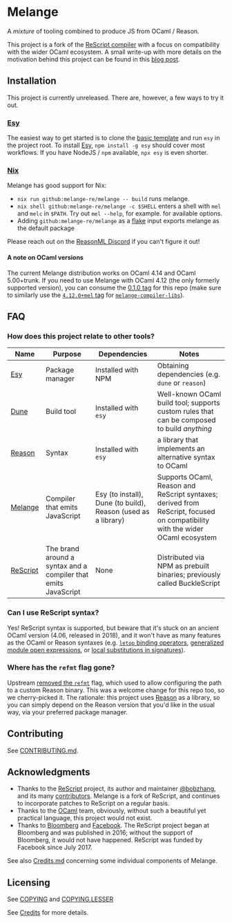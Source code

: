 # Melange

A _mixture_ of tooling combined to produce JS from OCaml / Reason.

This project is a fork of the
[ReScript compiler](https://github.com/rescript-lang/rescript-compiler/) with
a focus on compatibility with the wider OCaml ecosystem. A small write-up with
more details on the motivation behind this project can be found in this
[blog post](https://anmonteiro.com/2021/03/on-ocaml-and-the-js-platform/).

## Installation

This project is currently unreleased. There are, however, a few ways to try it
out.

### [Esy](https://esy.sh)

The easiest way to get started is to
clone the [basic template](https://github.com/melange-re/melange-basic-template)
and run `esy` in the project root. To install [Esy](https://esy.sh), `npm
install -g esy` should cover most workflows. If you have NodeJS / `npm`
available, `npx esy` is even shorter.

### [Nix](https://nixos.org/learn.html)

Melange has good support for Nix:

- `nix run github:melange-re/melange -- build` runs melange.
- `nix shell github:melange-re/melange -c $SHELL` enters a shell with `mel` and
  `melc` in `$PATH`. Try out `mel --help`, for example.
  for available options.
- Adding `github:melange-re/melange` as a
  [flake](https://nixos.wiki/wiki/Flakes) input exports melange as the default
  package

Please reach out on the [ReasonML Discord](https://discord.gg/reasonml) if you
can't figure it out!

#### A note on OCaml versions

The current Melange distribution works on OCaml 4.14 and OCaml 5.00+trunk. If
you need to use Melange with OCaml 4.12 (the only formerly supported version),
you can consume the [0.1.0 tag](https://github.com/melange-re/melange/releases/tag/0.1.0)
for this repo (make sure to similarly use the [`4.12.0+mel` tag](https://github.com/melange-re/melange-compiler-libs/releases/tag/4.12.0%2Bmel)
for [`melange-compiler-libs`](https://github.com/melange-re/melange-compiler-libs)).

## FAQ

### How does this project relate to other tools?

| Name                                   | Purpose                                                        | Dependencies                                                  | Notes                                                                                                                        |
| -------------------------------------- | -------------------------------------------------------------- | ------------------------------------------------------------- | ---------------------------------------------------------------------------------------------------------------------------- |
| [Esy](https://esy.sh)                  | Package manager                                                | Installed with NPM                                            | Obtaining dependencies (e.g. `dune` or `reason`)                                                                             |
| [Dune](https://dune.build/)            | Build tool                                                     | Installed with `esy`                                          | Well-known OCaml build tool; supports custom rules that can be composed to build _anything_                                  |
| [Reason](https://reasonml.github.io/)  | Syntax                                                         | Installed with `esy`                                          | a library that implements an alternative syntax to OCaml                                                                     |
| [Melange](https://melange.re)          | Compiler that emits JavaScript                                 | Esy (to install), Dune (to build), Reason (used as a library) | Supports OCaml, Reason and ReScript syntaxes; derived from ReScript, focused on compatibility with the wider OCaml ecosystem |
| [ReScript](https://rescript-lang.org/) | The brand around a syntax and a compiler that emits JavaScript | None                                                          | Distributed via NPM as prebuilt binaries; previously called BuckleScript                                                     |

### Can I use ReScript syntax?

Yes! ReScript syntax is supported, but beware that it's stuck on an ancient
OCaml version (4.06, released in 2018), and it won't have as many features as
the OCaml or Reason syntaxes
(e.g. [`letop` binding operators](https://github.com/ocaml/ocaml/pull/1947),
[generalized module open expressions](https://github.com/ocaml/ocaml/pull/2147),
or [local substitutions in signatures](https://github.com/ocaml/ocaml/pull/2122)).

### Where has the `refmt` flag gone?

Upstream [removed the `refmt`](https://github.com/rescript-lang/rescript-compiler/pull/4998/commits/be9b1add647859d595dc2e2cbd5552ca246d1df9)
flag, which used to allow configuring the path to a custom Reason binary. This
was a welcome change for this repo too, so we cherry-picked it. The rationale:
this project uses [Reason](https://github.com/reasonml/reason) as a library,
so you can simply depend on the Reason version that you'd like in the usual way,
via your preferred package manager.

## Contributing

See [CONTRIBUTING.md](CONTRIBUTING.md).

## Acknowledgments

* Thanks to the [ReScript](https://github.com/rescript-lang/rescript-compiler)
  project, its author and maintainer [@bobzhang](https://github.com/bobzhang),
  and its many
  [contributors](https://github.com/rescript-lang/rescript-compiler/graphs/contributors).
  Melange is a fork of ReScript, and continues to incorporate patches to
  ReScript on a regular basis.
* Thanks to the [OCaml](https://ocaml.org) team, obviously, without such a
  beautiful yet practical language, this project would not exist.
* Thanks to [Bloomberg](https://www.techatbloomberg.com) and
  [Facebook](https://github.com/facebook/). The ReScript project began at
  Bloomberg and was published in 2016; without the support of Bloomberg, it
  would not have happened. ReScript was funded by Facebook since July 2017.

See also [Credits.md](./Credits.md) concerning some individual components of
Melange.

## Licensing

See [COPYING](./COPYING) and [COPYING.LESSER](./COPYING.LESSER)

See [Credits](./Credits.md) for more details.
